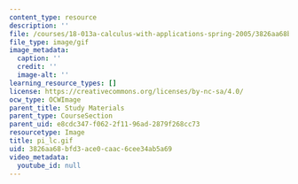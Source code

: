 ```yaml
---
content_type: resource
description: ''
file: /courses/18-013a-calculus-with-applications-spring-2005/3826aa68bfd3ace0caac6cee34ab5a69_pi_lc.gif
file_type: image/gif
image_metadata:
  caption: ''
  credit: ''
  image-alt: ''
learning_resource_types: []
license: https://creativecommons.org/licenses/by-nc-sa/4.0/
ocw_type: OCWImage
parent_title: Study Materials
parent_type: CourseSection
parent_uid: e8cdc347-f062-2f11-96ad-2879f268cc73
resourcetype: Image
title: pi_lc.gif
uid: 3826aa68-bfd3-ace0-caac-6cee34ab5a69
video_metadata:
  youtube_id: null
---
```

